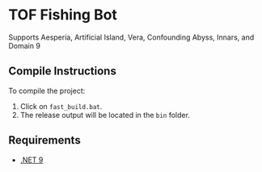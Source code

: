 # TOF Fishing Bot

Supports Aesperia, Artificial Island, Vera, Confounding Abyss, Innars, and Domain 9

## Compile Instructions

To compile the project:

1. Click on `fast_build.bat`.
2. The release output will be located in the `bin` folder.

## Requirements

- [.NET 9](https://dotnet.microsoft.com/download/dotnet/9.0)
